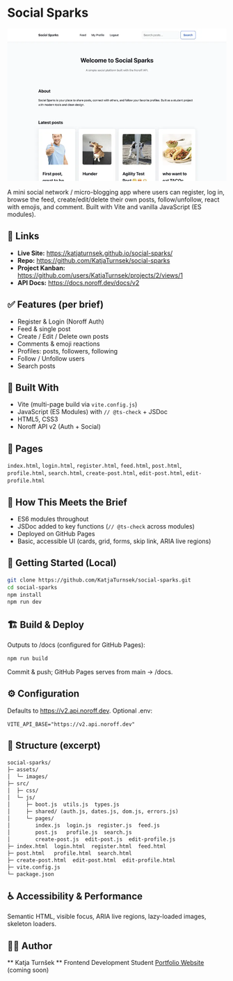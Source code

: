 # Social Sparks

![Social Sparks Screenshot](assets/images/social-sparks-thumb.webp)

A mini social network / micro-blogging app where users can register, log in, browse the feed, create/edit/delete their own posts, follow/unfollow, react with emojis, and comment. Built with Vite and vanilla JavaScript (ES modules).

## 🔗 Links
- **Live Site:** https://katjaturnsek.github.io/social-sparks/
- **Repo:** https://github.com/KatjaTurnsek/social-sparks
- **Project Kanban:** https://github.com/users/KatjaTurnsek/projects/2/views/1
- **API Docs:** https://docs.noroff.dev/docs/v2

## ✅ Features (per brief)
- Register & Login (Noroff Auth)
- Feed & single post
- Create / Edit / Delete own posts
- Comments & emoji reactions
- Profiles: posts, followers, following
- Follow / Unfollow users
- Search posts

## 🔧 Built With
- Vite (multi-page build via `vite.config.js`)
- JavaScript (ES Modules) with `// @ts-check` + JSDoc
- HTML5, CSS3
- Noroff API v2 (Auth + Social)

## 📄 Pages
`index.html`, `login.html`, `register.html`, `feed.html`, `post.html`,  
`profile.html`, `search.html`, `create-post.html`, `edit-post.html`, `edit-profile.html`

## 🧩 How This Meets the Brief
- ES6 modules throughout
- JSDoc added to key functions (`// @ts-check` across modules)
- Deployed on GitHub Pages
- Basic, accessible UI (cards, grid, forms, skip link, ARIA live regions)

## 🔧 Getting Started (Local)
```bash
git clone https://github.com/KatjaTurnsek/social-sparks.git
cd social-sparks
npm install
npm run dev
```

## 🏗️ Build & Deploy
Outputs to /docs (configured for GitHub Pages):
```bash
npm run build
```
Commit & push; GitHub Pages serves from main → /docs.

## ⚙️ Configuration
Defaults to https://v2.api.noroff.dev. Optional .env:
```dotenv
VITE_API_BASE="https://v2.api.noroff.dev"
```
## 📁 Structure (excerpt)
```text
social-sparks/
├─ assets/
│  └─ images/
├─ src/
│  ├─ css/
│  └─ js/
│     ├─ boot.js  utils.js  types.js
│     ├─ shared/ (auth.js, dates.js, dom.js, errors.js)
│     └─ pages/
│        index.js  login.js  register.js  feed.js
│        post.js   profile.js  search.js
│        create-post.js  edit-post.js  edit-profile.js
├─ index.html  login.html  register.html  feed.html
├─ post.html   profile.html  search.html
├─ create-post.html  edit-post.html  edit-profile.html
├─ vite.config.js
└─ package.json
```

## ♿ Accessibility & Performance
Semantic HTML, visible focus, ARIA live regions, lazy-loaded images, skeleton loaders.

## 🙋‍♀️ Author

** Katja Turnšek **
Frontend Development Student
[Portfolio Website](https://katjaturnsek.github.io/portfolio/) (coming soon)



